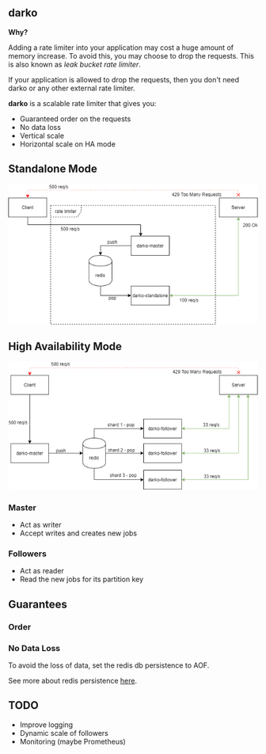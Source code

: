 ## darko

**Why?**

Adding a rate limiter into your application may cost a huge amount of memory increase.
To avoid this, you may choose to drop the requests. This is also known as *leak bucket rate limiter*.

If your application is allowed to drop the requests, then you don't need darko or any other external rate limiter.

**darko** is a scalable rate limiter that gives you:
- Guaranteed order on the requests
- No data loss
- Vertical scale
- Horizontal scale on HA mode

## Standalone Mode

![darko standalone mode](/static/darko-standalone.png)

## High Availability Mode

![darko high availability mode](/static/darko-ha.png)

### Master

- Act as writer
- Accept writes and creates new jobs

### Followers

- Act as reader
- Read the new jobs for its partition key

## Guarantees

### Order

### No Data Loss

To avoid the loss of data, set the redis db persistence to AOF.

See more about redis persistence [here](https://redis.io/topics/persistence).

## TODO

- Improve logging
- Dynamic scale of followers
- Monitoring (maybe Prometheus)
